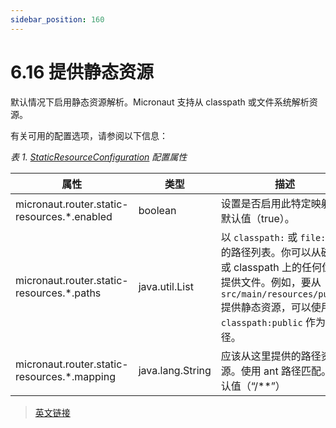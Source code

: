 ```yaml
---
sidebar_position: 160
---
```


# 6.16 提供静态资源

默认情况下启用静态资源解析。Micronaut 支持从 classpath 或文件系统解析资源。

有关可用的配置选项，请参阅以下信息：

*表 1. [StaticResourceConfiguration](https://docs.micronaut.io/3.8.4/api/io/micronaut/web/router/resource/StaticResourceConfiguration.html) 配置属性*

|属性|类型|描述|
|--|--|--|
|micronaut.router.static-resources.*.enabled|boolean|设置是否启用此特定映射。默认值（true）。|
|micronaut.router.static-resources.*.paths|java.util.List|以 `classpath:` 或 `file:` 开头的路径列表。你可以从磁盘或 classpath 上的任何位置提供文件。例如，要从 `src/main/resources/public` 提供静态资源，可以使用 `classpath:public` 作为路径。|
|micronaut.router.static-resources.*.mapping|java.lang.String|应该从这里提供的路径资源。使用 ant 路径匹配。默认值（“/**”）|

> [英文链接](https://docs.micronaut.io/3.9.4/guide/index.html#staticResources)
